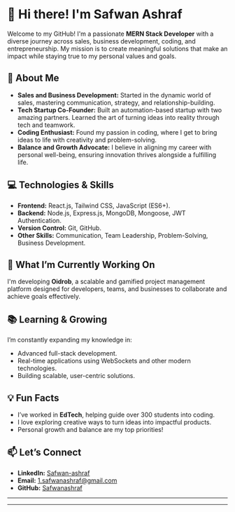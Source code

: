 # 👋 Hi there! I'm Safwan Ashraf  

Welcome to my GitHub! I'm a passionate **MERN Stack Developer** with a diverse journey across sales, business development, coding, and entrepreneurship. My mission is to create meaningful solutions that make an impact while staying true to my personal values and goals.  

## 🌟 About Me  
- **Sales and Business Development:** Started in the dynamic world of sales, mastering communication, strategy, and relationship-building.  
- **Tech Startup Co-Founder:** Built an automation-based startup with two amazing partners. Learned the art of turning ideas into reality through tech and teamwork.  
- **Coding Enthusiast:** Found my passion in coding, where I get to bring ideas to life with creativity and problem-solving.  
- **Balance and Growth Advocate:** I believe in aligning my career with personal well-being, ensuring innovation thrives alongside a fulfilling life.  

## 💻 Technologies & Skills  
- **Frontend:** React.js, Tailwind CSS, JavaScript (ES6+).  
- **Backend:** Node.js, Express.js, MongoDB, Mongoose, JWT Authentication.  
- **Version Control:** Git, GitHub.  
- **Other Skills:** Communication, Team Leadership, Problem-Solving, Business Development.  

## 🚀 What I’m Currently Working On  
I'm developing **Oidrob**, a scalable and gamified project management platform designed for developers, teams, and businesses to collaborate and achieve goals effectively.  

## 📚 Learning & Growing  
I’m constantly expanding my knowledge in:  
- Advanced full-stack development.  
- Real-time applications using WebSockets and other modern technologies.  
- Building scalable, user-centric solutions.  

## 💡 Fun Facts  
- I’ve worked in **EdTech**, helping guide over 300 students into coding.  
- I love exploring creative ways to turn ideas into impactful products. 
- Personal growth and balance are my top priorities!  

## 📫 Let’s Connect  
- **LinkedIn:** [Safwan-ashraf](https://www.linkedin.com/in/safwan-ashraf)  
- **Email:** [1.safwanashraf@gmail.com](mailto:1.safwanashraf@gamil.com)  
- **GitHub:** [Safwanashraf](https://github.com/Safwanashraf)  

---

---
